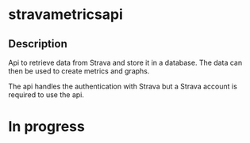 # stravametricsapi

## Description
Api to retrieve data from Strava and store it in a database. The data can then be used to create metrics and graphs.

The api handles the authentication with Strava but a Strava account is required to use the api.

# In progress